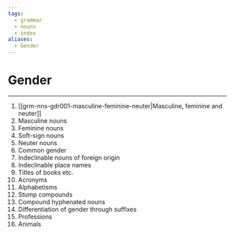 ```yaml
---
tags:
  - grammar
  - nouns
  - index
aliases:
  - Gender
---
```

# Gender
---
1. [[grm-nns-gdr001-masculine-feminine-neuter|Masculine, feminine and neuter]]
2. Masculine nouns
3. Feminine nouns
4. Soft-sign nouns
5. Neuter nouns
6. Common gender
7. Indeclinable nouns of foreign origin
8. Indeclinable place names
9. Titles of books etc.
10. Acronyms
11. Alphabetisms
12. Stump compounds
13. Compound hyphenated nouns
14. Differentiation of gender through suffixes
15. Professions
16. Animals